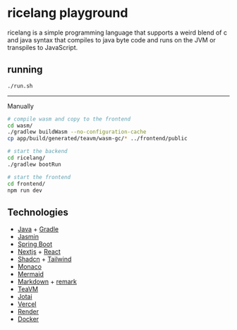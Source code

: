 # ricelang playground
ricelang is a simple programming language that supports a weird blend of c and java syntax that compiles to java byte code and runs on the JVM or transpiles to JavaScript.

## running
```sh
./run.sh
```

---
Manually
```sh
# compile wasm and copy to the frontend
cd wasm/
./gradlew buildWasm --no-configuration-cache
cp app/build/generated/teavm/wasm-gc/* ../frontend/public
```

```sh
# start the backend
cd ricelang/
./gradlew bootRun
```

```sh
# start the frontend
cd frontend/
npm run dev
```

## Technologies
- [Java](https://www.java.com/) + [Gradle](https://gradle.org/)
- [Jasmin](https://jasmin.sourceforge.net/)
- [Spring Boot](https://spring.io/projects/spring-boot)
- [Nextjs](https://nextjs.org/) + [React](https://react.dev/)
- [Shadcn](https://ui.shadcn.com/) + [Tailwind](https://tailwindcss.com/)
- [Monaco](https://microsoft.github.io/monaco-editor/)
- [Mermaid](https://mermaid.js.org/)
- [Markdown](https://markdownguide.org/) + [remark](https://remark.js.org/)
- [TeaVM](https://teavm.org/)
- [Jotai](https://jotai.org)
- [Vercel](https://vercel.com)
- [Render](https://render.com)
- [Docker](https://docker.com)
